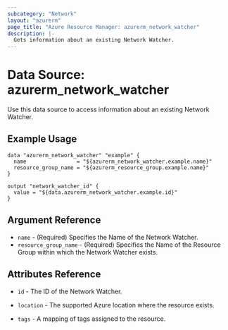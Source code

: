```yaml
---
subcategory: "Network"
layout: "azurerm"
page_title: "Azure Resource Manager: azurerm_network_watcher"
description: |-
  Gets information about an existing Network Watcher.
---
```


# Data Source: azurerm_network_watcher

Use this data source to access information about an existing Network Watcher.

## Example Usage

```hcl
data "azurerm_network_watcher" "example" {
  name                = "${azurerm_network_watcher.example.name}"
  resource_group_name = "${azurerm_resource_group.example.name}"
}

output "network_watcher_id" {
  value = "${data.azurerm_network_watcher.example.id}"
}
```

## Argument Reference

* `name` - (Required) Specifies the Name of the Network Watcher.
* `resource_group_name` - (Required) Specifies the Name of the Resource Group within which the Network Watcher exists.


## Attributes Reference

* `id` - The ID of the Network Watcher.

* `location` - The supported Azure location where the resource exists.

* `tags` - A mapping of tags assigned to the resource.
